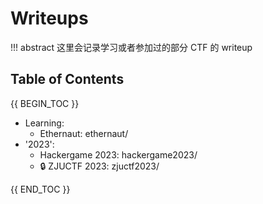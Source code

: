 # Writeups 

!!! abstract
    这里会记录学习或者参加过的部分 CTF 的 writeup

## Table of Contents

{{ BEGIN_TOC }}

- Learning:
  - Ethernaut: ethernaut/
- '2023':
  - Hackergame 2023: hackergame2023/
  - 🔒 ZJUCTF 2023: zjuctf2023/

{{ END_TOC }}